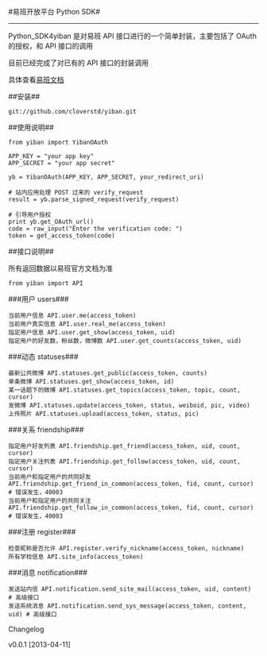 #易班开放平台 Python SDK#

- - - -


Python_SDK4yiban 是对易班 API 接口进行的一个简单封装，主要包括了 OAuth 的授权，和 API 接口的调用

目前已经完成了对已有的 API 接口的封装调用

具体查看[易班文档](http://open.yiban.cn/wiki/index.php?title=API文档)

##安装##
```
git://github.com/cloverstd/yiban.git
```

##使用说明##
```
from yiban import YibanOAuth

APP_KEY = "your app key"
APP_SECRET = "your app secret"

yb = YibanOAuth(APP_KEY, APP_SECRET, your_redirect_uri)

# 站内应用处理 POST 过来的 verify_request
result = yb.parse_signed_request(verify_request)

# 引导用户授权
print yb.get_OAuth_url()
code = raw_input("Enter the verification code: ")
token = get_access_token(code)
```

##接口说明##

所有返回数据以易班官方文档为准

```
from yiban import API
```

###用户 users###
```
当前用户信息 API.user.me(access_token)
当前用户真实信息 API.user.real_me(access_token)
指定用户信息 API.user.get_show(access_token, uid)
指定用户的好友数，粉丝数，微博数 API.user.get_counts(access_token, uid)
```

###动态 statuses###
```
最新公共微博 API.statuses.get_public(access_token, counts)
单条微博 API.statuses.get_show(access_token, id)
某一话题下的微博 API.statuses.get_topics(access_token, topic, count, cursor)
发微博 API.statuses.update(access_token, status, weiboid, pic, video)
上传照片 API.statuses.upload(access_token, status, pic)
```

###关系 friendship###
```
指定用户好友列表 API.friendship.get_friend(access_token, uid, count, cursor)
指定用户关注列表 API.friendship.get_follow(access_token, uid, count, cursor)
当前用户和指定用户的共同好友 API.friendship.get_friend_in_common(access_token, fid, count, cursor) # 错误发生，40003
当前用户和指定用户的共同关注 API.friendship.get_follow_in_common(access_token, fid, count, cursor) # 错误发生，40003
```

###注册 register###
```
检查昵称是否允许 API.register.verify_nickname(access_token, nickname)
所有学校信息 API.site_info(access_token)
```

###消息 notification###
```
发送站内信 API.notification.send_site_mail(access_token, uid, content)  # 高级接口
发送系统消息 API.notification.send_sys_message(access_token, content, uid) # 高级接口
```

Changelog

v0.0.1 [2013-04-11]
